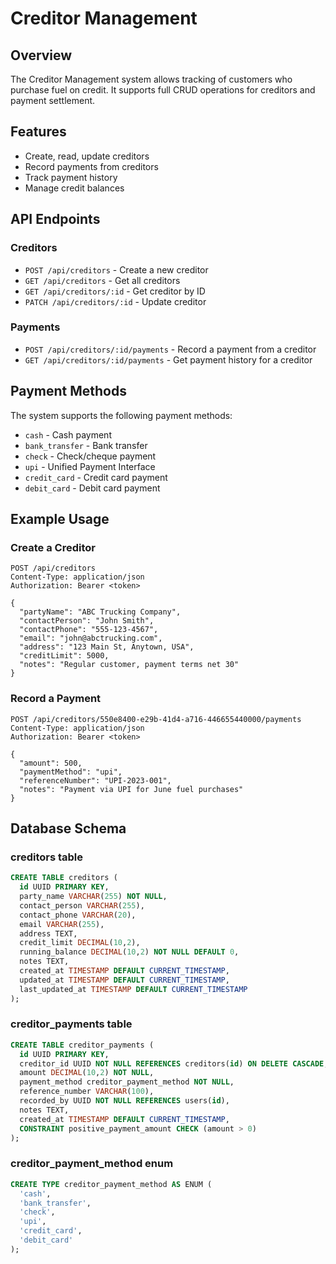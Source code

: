 # Creditor Management

## Overview
The Creditor Management system allows tracking of customers who purchase fuel on credit. It supports full CRUD operations for creditors and payment settlement.

## Features
- Create, read, update creditors
- Record payments from creditors
- Track payment history
- Manage credit balances

## API Endpoints

### Creditors
- `POST /api/creditors` - Create a new creditor
- `GET /api/creditors` - Get all creditors
- `GET /api/creditors/:id` - Get creditor by ID
- `PATCH /api/creditors/:id` - Update creditor

### Payments
- `POST /api/creditors/:id/payments` - Record a payment from a creditor
- `GET /api/creditors/:id/payments` - Get payment history for a creditor

## Payment Methods
The system supports the following payment methods:
- `cash` - Cash payment
- `bank_transfer` - Bank transfer
- `check` - Check/cheque payment
- `upi` - Unified Payment Interface
- `credit_card` - Credit card payment
- `debit_card` - Debit card payment

## Example Usage

### Create a Creditor
```http
POST /api/creditors
Content-Type: application/json
Authorization: Bearer <token>

{
  "partyName": "ABC Trucking Company",
  "contactPerson": "John Smith",
  "contactPhone": "555-123-4567",
  "email": "john@abctrucking.com",
  "address": "123 Main St, Anytown, USA",
  "creditLimit": 5000,
  "notes": "Regular customer, payment terms net 30"
}
```

### Record a Payment
```http
POST /api/creditors/550e8400-e29b-41d4-a716-446655440000/payments
Content-Type: application/json
Authorization: Bearer <token>

{
  "amount": 500,
  "paymentMethod": "upi",
  "referenceNumber": "UPI-2023-001",
  "notes": "Payment via UPI for June fuel purchases"
}
```

## Database Schema

### creditors table
```sql
CREATE TABLE creditors (
  id UUID PRIMARY KEY,
  party_name VARCHAR(255) NOT NULL,
  contact_person VARCHAR(255),
  contact_phone VARCHAR(20),
  email VARCHAR(255),
  address TEXT,
  credit_limit DECIMAL(10,2),
  running_balance DECIMAL(10,2) NOT NULL DEFAULT 0,
  notes TEXT,
  created_at TIMESTAMP DEFAULT CURRENT_TIMESTAMP,
  updated_at TIMESTAMP DEFAULT CURRENT_TIMESTAMP,
  last_updated_at TIMESTAMP DEFAULT CURRENT_TIMESTAMP
);
```

### creditor_payments table
```sql
CREATE TABLE creditor_payments (
  id UUID PRIMARY KEY,
  creditor_id UUID NOT NULL REFERENCES creditors(id) ON DELETE CASCADE,
  amount DECIMAL(10,2) NOT NULL,
  payment_method creditor_payment_method NOT NULL,
  reference_number VARCHAR(100),
  recorded_by UUID NOT NULL REFERENCES users(id),
  notes TEXT,
  created_at TIMESTAMP DEFAULT CURRENT_TIMESTAMP,
  CONSTRAINT positive_payment_amount CHECK (amount > 0)
);
```

### creditor_payment_method enum
```sql
CREATE TYPE creditor_payment_method AS ENUM (
  'cash', 
  'bank_transfer', 
  'check', 
  'upi', 
  'credit_card', 
  'debit_card'
);
```